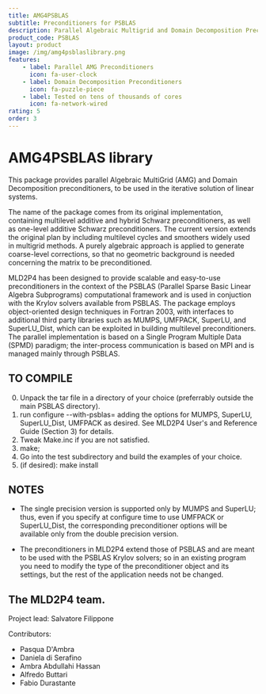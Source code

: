 ```yaml
---
title: AMG4PSBLAS
subtitle: Preconditioners for PSBLAS
description: Parallel Algebraic Multigrid and Domain Decomposition Preconditioners
product_code: PSBLAS
layout: product
image: /img/amg4psblaslibrary.png
features:
    - label: Parallel AMG Preconditioners
      icon: fa-user-clock
    - label: Domain Decomposition Preconditioners
      icon: fa-puzzle-piece
    - label: Tested on tens of thousands of cores
      icon: fa-network-wired
rating: 5
order: 3
---
```


AMG4PSBLAS library
===========================


This package provides parallel Algebraic MultiGrid (AMG)
and Domain Decomposition preconditioners, to be used in the
iterative solution of linear systems.

The name of the package comes from its original implementation,
containing multilevel additive and hybrid Schwarz preconditioners,
as well as one-level additive Schwarz preconditioners. The current
version extends the original plan by including multilevel cycles
and smoothers widely used in multigrid methods. A purely algebraic
approach is applied to generate coarse-level corrections, so that
no geometric background is needed concerning the matrix to be
preconditioned.

MLD2P4 has been designed to provide scalable and easy-to-use
preconditioners in the context of the PSBLAS (Parallel Sparse Basic
Linear Algebra Subprograms) computational framework and is used
in conjuction with the Krylov solvers available from PSBLAS. The
package employs object-oriented design techniques in Fortran 2003,
with interfaces to additional third party libraries such as MUMPS,
UMFPACK, SuperLU, and SuperLU_Dist, which can be exploited in building
multilevel preconditioners. The parallel implementation is based on
a Single Program Multiple Data (SPMD) paradigm; the inter-process
communication is based on MPI and is managed mainly through PSBLAS.

TO COMPILE
----------

0. Unpack the tar file in a directory of your choice (preferrably
   outside the main PSBLAS directory).
1. run configure --with-psblas=<ABSOLUTE path of the PSBLAS install directory>
   adding the options for MUMPS, SuperLU, SuperLU_Dist, UMFPACK as desired.
   See MLD2P4 User's and Reference Guide (Section 3) for details.
2. Tweak Make.inc if you are not satisfied.
3. make;
4. Go into the test subdirectory and build the examples of your choice.
5. (if desired): make install


NOTES
-----

- The single precision version is supported only by MUMPS and SuperLU;
  thus, even if you specify at configure time to use UMFPACK or SuperLU_Dist,
  the corresponding preconditioner options will be available only from
  the double precision version.

- The preconditioners in MLD2P4 extend those of PSBLAS and are meant
  to be used with the PSBLAS Krylov solvers; so in an existing program
  you need to modify the type of the preconditioner object and its
  settings, but the rest of the application needs not be changed.


The MLD2P4 team.
----------------
Project lead:
Salvatore Filippone

Contributors:
- Pasqua     D'Ambra
- Daniela    di Serafino
- Ambra	   Abdullahi Hassan
- Alfredo    Buttari
- Fabio      Durastante
